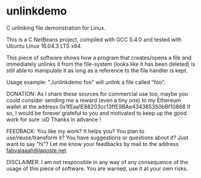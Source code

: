 # unlinkdemo
C unlinking file demonstration for Linux.

This is a C NetBeans project, compiled with GCC 5.4.0 and tested with Ubuntu
Linux 16.04.3 LTS x64.

This piece of software shows how a program that creates/opens a file and
immediately unlinks it from the file-system (looks like it has been deleted) is
still able to manipulate it as long as a reference to the file handler is kept.

Usage example: "./unlinkdemo foo" will unlink a file called "foo".

DONATION:
As I share these sources for commercial use too, maybe you could consider
sending me a reward (even a tiny one) to my Ethereum wallet at the address
0x1fEaa1E88203cc13ffE9BAe434385350bBf10868
If so, I would be forever grateful to you and motivated to keep up the good work
for sure :oD Thanks in advance !

FEEDBACK:
You like my work? It helps you? You plan to use/reuse/transform it? You have
suggestions or questions about it? Just want to say "hi"? Let me know your
feedbacks by mail to the address fabvalaaah@laposte.net

DISCLAIMER:
I am not responsible in any way of any consequence of the usage of this piece of
software. You are warned, use it at your own risks.